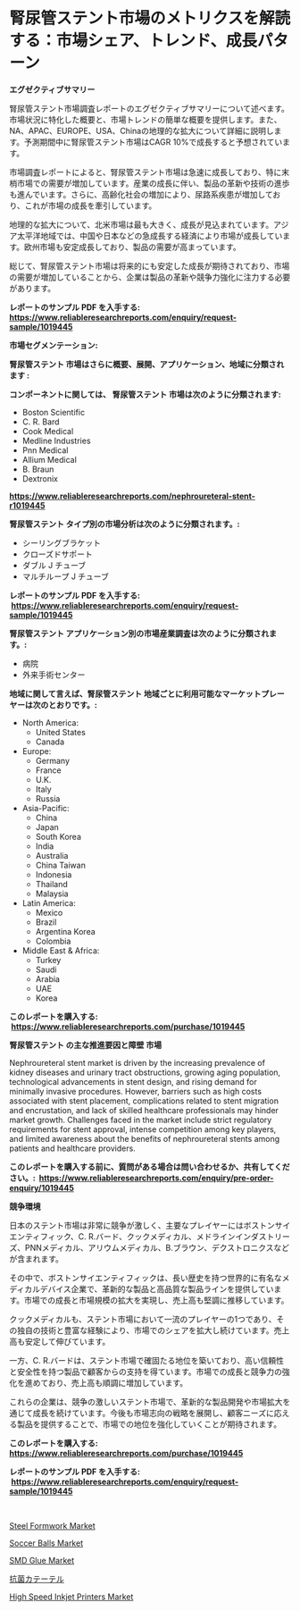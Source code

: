<p><h1>腎尿管ステント市場のメトリクスを解読する：市場シェア、トレンド、成長パターン</h1></p><p><strong>エグゼクティブサマリー</strong></p>
<p><p>腎尿管ステント市場調査レポートのエグゼクティブサマリーについて述べます。市場状況に特化した概要と、市場トレンドの簡単な概要を提供します。また、NA、APAC、EUROPE、USA、Chinaの地理的な拡大について詳細に説明します。予測期間中に腎尿管ステント市場はCAGR 10%で成長すると予想されています。</p><p>市場調査レポートによると、腎尿管ステント市場は急速に成長しており、特に末梢市場での需要が増加しています。産業の成長に伴い、製品の革新や技術の進歩も進んでいます。さらに、高齢化社会の増加により、尿路系疾患が増加しており、これが市場の成長を牽引しています。</p><p>地理的な拡大について、北米市場は最も大きく、成長が見込まれています。アジア太平洋地域では、中国や日本などの急成長する経済により市場が成長しています。欧州市場も安定成長しており、製品の需要が高まっています。</p><p>総じて、腎尿管ステント市場は将来的にも安定した成長が期待されており、市場の需要が増加していることから、企業は製品の革新や競争力強化に注力する必要があります。</p></p>
<p><strong>レポートのサンプル PDF を入手する: <a href="https://www.reliableresearchreports.com/enquiry/request-sample/1019445">https://www.reliableresearchreports.com/enquiry/request-sample/1019445</a></strong></p>
<p><strong>市場セグメンテーション:</strong></p>
<p><strong> 腎尿管ステント 市場はさらに概要、展開、アプリケーション、地域に分類されます :</strong></p>
<p><strong>コンポーネントに関しては、 腎尿管ステント 市場は次のように分類されます: &nbsp;</strong></p>
<p><ul><li>Boston Scientific</li><li>C. R. Bard</li><li>Cook Medical</li><li>Medline Industries</li><li>Pnn Medical</li><li>Allium Medical</li><li>B. Braun</li><li>Dextronix</li></ul></p>
<p><strong><a href="https://www.reliableresearchreports.com/nephroureteral-stent-r1019445">https://www.reliableresearchreports.com/nephroureteral-stent-r1019445</a></strong></p>
<p><strong> 腎尿管ステント タイプ別の市場分析は次のように分類されます。:</strong></p>
<p><ul><li>シーリングブラケット</li><li>クローズドサポート</li><li>ダブル J チューブ</li><li>マルチループ J チューブ</li></ul></p>
<p><strong>レポートのサンプル PDF を入手する: &nbsp;<a href="https://www.reliableresearchreports.com/enquiry/request-sample/1019445">https://www.reliableresearchreports.com/enquiry/request-sample/1019445</a></strong></p>
<p><strong> 腎尿管ステント アプリケーション別の市場産業調査は次のように分類されます。:</strong></p>
<p><ul><li>病院</li><li>外来手術センター</li></ul></p>
<p><strong>地域に関して言えば、腎尿管ステント 地域ごとに利用可能なマーケットプレーヤーは次のとおりです。:</strong></p>
<p><ul>
    <li>
        North America:
        <ul>
            <li>United States</li>
            <li>Canada</li>
        </ul>
    </li>
    <li>
        Europe:
        <ul>
            <li>Germany</li>
            <li>France</li>
            <li>U.K.</li>
            <li>Italy</li>
            <li>Russia</li>
        </ul>
    </li>
    <li>
        Asia-Pacific:
        <ul>
            <li>China</li>
            <li>Japan</li>
            <li>South Korea</li>
            <li>India</li>
            <li>Australia</li>
            <li>China Taiwan</li>
            <li>Indonesia</li>
            <li>Thailand</li>
            <li>Malaysia</li>
        </ul>
    </li>
    <li>
        Latin America:
        <ul>
            <li>Mexico</li>
            <li>Brazil</li>
            <li>Argentina Korea</li>
            <li>Colombia</li>
        </ul>
    </li>
    <li>
        Middle East & Africa:
        <ul>
            <li>Turkey</li>
            <li>Saudi</li>
            <li>Arabia</li>
            <li>UAE</li>
            <li>Korea</li>
        </ul>
    </li>
    </ul></p>
<p><strong>このレポートを購入する: &nbsp;<a href="https://www.reliableresearchreports.com/purchase/1019445">https://www.reliableresearchreports.com/purchase/1019445</a></strong></p>
<p><strong>腎尿管ステント の主な推進要因と障壁 市場</strong></p>
<p><p>Nephroureteral stent market is driven by the increasing prevalence of kidney diseases and urinary tract obstructions, growing aging population, technological advancements in stent design, and rising demand for minimally invasive procedures. However, barriers such as high costs associated with stent placement, complications related to stent migration and encrustation, and lack of skilled healthcare professionals may hinder market growth. Challenges faced in the market include strict regulatory requirements for stent approval, intense competition among key players, and limited awareness about the benefits of nephroureteral stents among patients and healthcare providers.</p></p>
<p><strong>このレポートを購入する前に、質問がある場合は問い合わせるか、共有してください。:&nbsp; <a href="https://www.reliableresearchreports.com/enquiry/pre-order-enquiry/1019445">https://www.reliableresearchreports.com/enquiry/pre-order-enquiry/1019445</a></strong></p>
<p><strong>競争環境</strong></p>
<p><p>日本のステント市場は非常に競争が激しく、主要なプレイヤーにはボストンサイエンティフィック、C. R.バード、クックメディカル、メドラインインダストリーズ、PNNメディカル、アリウムメディカル、B.ブラウン、デクストロニクスなどが含まれます。</p><p>その中で、ボストンサイエンティフィックは、長い歴史を持つ世界的に有名なメディカルデバイス企業で、革新的な製品と高品質な製品ラインを提供しています。市場での成長と市場規模の拡大を実現し、売上高も堅調に推移しています。</p><p>クックメディカルも、ステント市場において一流のプレイヤーの1つであり、その独自の技術と豊富な経験により、市場でのシェアを拡大し続けています。売上高も安定して伸びています。</p><p>一方、C. R.バードは、ステント市場で確固たる地位を築いており、高い信頼性と安全性を持つ製品で顧客からの支持を得ています。市場での成長と競争力の強化を進めており、売上高も順調に増加しています。</p><p>これらの企業は、競争の激しいステント市場で、革新的な製品開発や市場拡大を通じて成長を続けています。今後も市場志向の戦略を展開し、顧客ニーズに応える製品を提供することで、市場での地位を強化していくことが期待されます。</p></p>
<p><strong>このレポートを購入する: &nbsp; <a href="https://www.reliableresearchreports.com/purchase/1019445">https://www.reliableresearchreports.com/purchase/1019445</a></strong></p>
<p><strong>レポートのサンプル PDF を入手する: &nbsp;<a href="https://www.reliableresearchreports.com/enquiry/request-sample/1019445">https://www.reliableresearchreports.com/enquiry/request-sample/1019445</a></strong><strong></strong></p>
<p>&nbsp;</p>
<p><p><a href="https://github.com/luckyshygirl/Market-Research-Report-List-4/blob/main/steel-formwork-market.md">Steel Formwork Market</a></p><p><a href="https://www.linkedin.com/pulse/soccer-balls-market-research-report-its-history-forecast-civde?trackingId=pPFFTwBavJ4oKjG9TzNDtQ%3D%3D">Soccer Balls Market</a></p><p><a href="https://issuu.com/reportprime-2/docs/smd-glue-market-size-2030.pptx">SMD Glue Market</a></p><p><a href="https://github.com/SarahFahey88/Market-Research-Report-List-1/blob/main/594976829814.md">抗菌カテーテル</a></p><p><a href="https://github.com/vimar16th/Market-Research-Report-List-4/blob/main/high-speed-inkjet-printers-market.md">High Speed Inkjet Printers Market</a></p></p>